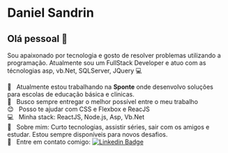 # Daniel Sandrin

## Olá pessoal 👋
Sou apaixonado por tecnologia e gosto de resolver problemas utilizando a programação.
Atualmente sou um FullStack Developer e atuo com as técnologias asp, vb.Net, SQLServer, JQuery :computer:

 :rocket:  &nbsp; Atualmente estou trabalhando na **Sponte** onde desenvolvo soluções para escolas de educação básica e clinicas.
 <br/> :purple_heart: &nbsp; Busco sempre entregar o melhor possível entre o meu trabalho 
 <br/> :blush: &nbsp; Posso te ajudar com CSS e Flexbox e ReacJS
 <br/> :computer: &nbsp; Minha stack: ReactJS, Node.js, Asp, Vb.Net
 <br/> 💬  &nbsp; Sobre mim: Curto tecnologias, assistir séries, sair com os amigos e estudar. Estou sempre disponíveis para novos desafios.
 <br/> :email: &nbsp; Entre em contato comigo: [![Linkedin Badge](https://img.shields.io/badge/-DanielSandrin-blue?style=flat-square&logo=Linkedin&logoColor=white&link=https://www.linkedin.com/in/daniel-sandrin-350425151/)](https://www.linkedin.com/in/daniel-sandrin-350425151) 
